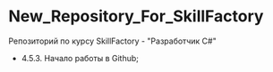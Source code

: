 # New_Repository_For_SkillFactory
Репозиторий по курсу SkillFactory - "Разработчик С#"

* 4.5.3. Начало работы в Github; 

